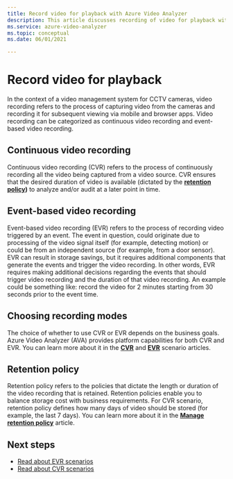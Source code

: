 ```yaml
---
title: Record video for playback with Azure Video Analyzer
description: This article discusses recording of video for playback with Azure Video Analyzer.
ms.service: azure-video-analyzer
ms.topic: conceptual
ms.date: 06/01/2021

---
```


# Record video for playback

In the context of a video management system for CCTV cameras, video recording refers to the process of capturing video from the cameras and recording it for subsequent viewing via mobile and browser apps. Video recording can be categorized as continuous video recording and event-based video recording.

## Continuous video recording

Continuous video recording (CVR) refers to the process of continuously recording all the video being captured from a video source. CVR ensures that the desired duration of video is available (dictated by the **[retention policy](#retention-policy))** to analyze and/or audit at a later point in time.


## Event-based video recording

Event-based video recording (EVR) refers to the process of recording video triggered by an event. The event in question, could originate due to processing of the video signal itself (for example, detecting motion) or could be from an independent source (for example, from a door sensor). EVR can result in storage savings, but it requires additional components that generate the events and trigger the video recording. In other words, EVR requires making additional decisions regarding the events that should trigger video recording and the duration of that video recording. An example could be something like: record the video for 2 minutes starting from 30 seconds prior to the event time.

## Choosing recording modes

The choice of whether to use CVR or EVR depends on the business goals. Azure Video Analyzer (AVA) provides platform capabilities for both CVR and EVR. You can learn more about it in the **[CVR](continuous-video-recording.md)** and **[EVR](event-based-video-recording-concept.md)** scenario articles.

## Retention policy

Retention policy refers to the policies that dictate the length or duration of the video recording that is retained. Retention policies enable you to balance storage cost with business requirements. For CVR scenario, retention policy defines how many days of video should be stored (for example, the last 7 days). You can learn more about it in the **[Manage retention policy](manage-retention-policy.md)** article.

## Next steps

- [Read about EVR scenarios](event-based-video-recording-concept.md)
- [Read about CVR scenarios](continuous-video-recording.md)
